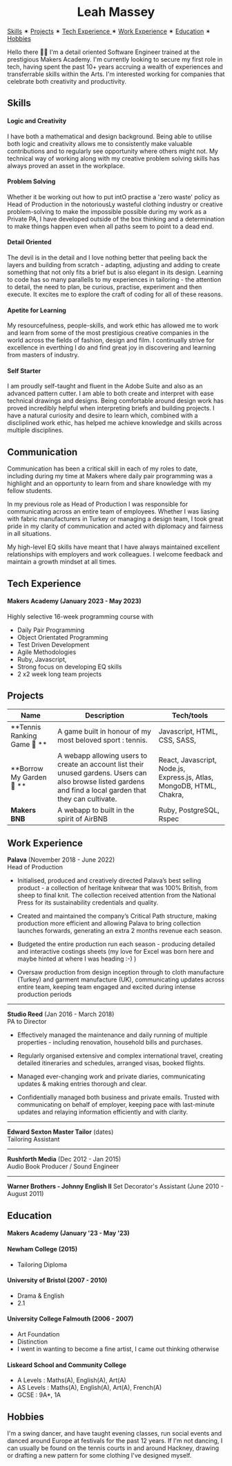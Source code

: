 <h1 style="text-align: center;">Leah Massey</h1>

[Skills](#skills)  ✶  [Projects](#projects)  ✶  [Tech Experience ](#tech)  ✶  [Work Experience](#work)  ✶  [Education](#edu)  ✶  [Hobbies](#hobbies) 

Hello there 👋🏻 I'm a detail oriented Software Engineer trained at the prestigious Makers Academy. I'm currently looking to secure my first role in tech, having spent the past 10+ years accruing a wealth of experiences and transferrable skills within the Arts. I'm interested working for companies that celebrate both creativity and productivity. 

<a name="skills"></a>
## Skills

#### Logic and Creativity
I have both a mathematical and design background. Being able to utilise both logic and creativity allows me to consistently make valuable contributions and to regularly see opportunity where others might not. My technical way of working along with my creative problem solving skills has always proved an asset in the workplace. 

#### Problem Solving 
Whether it be working out how to put intO practise a 'zero waste' policy as Head of Production in the notoriousLy wasteful clothing industry or creative problem-solving to make the impossible possible during my work as a Private PA, I have developed outside of the box thinking and a determination to make things happen even when all paths seem to point to a dead end. 

#### Detail Oriented
The devil is in the detail and I love nothing better that peeling back the layers and building from scratch - adapting, adjusting and adding to create something that not only fits a brief but is also elegant in its design. Learning to code has so many parallells to my experiences in tailoring - the attention to detail, the need to plan, be curious, practise, experiment and then execute. It excites me to explore the craft of coding for all of these reasons.

#### Apetite for Learning
My resourcefulness, people-skills, and work ethic has allowed me to work and learn from some of the most prestigious creative companies in the world across the fields of fashion, design and film. I continually strive for excellence in everthing I do and find great joy in discovering and learning from masters of industry.

#### Self Starter 
I am proudly self-taught and fluent in the Adobe Suite and also as an advanced pattern cutter. I am able to both create and interpret with ease technical drawings and designs. Being comfortable around design work has proved incredibly helpful when interpreting briefs and building projects. I have a natural curiosity and desire to learn which, combined with a discliplined work ethic, has helped me achieve knowledge and skills across multiple disciplines. 

## Communication

Communication has been a critical skill in each of my roles to date, including during my time at Makers where daily pair programming was a highlight and an opportunty to learn from and share knowledge with my fellow students. 

In my previous role as Head of Production I was responsible for communicating across an entire team of employees. Whether I was liasing with fabric manufacturers in Turkey or managing a design team, I took great pride in my clarity of communication and acted with diplomacy and fairness in all situations.

My high-level EQ skills have meant that I have always maintained excellent relationships with employers and work colleagues. I welcome feedback and maintain a growth mindset at all times. 

<a name="tech"></a>
## Tech Experience

#### Makers Academy (January 2023 - May 2023)

Highly selective 16-week programming course with 

- Daily Pair Programming
- Object Orientated Programming
- Test Driven Development
- Agile Methodologies
- Ruby, Javascript, 
- Strong focus on developing EQ skills
- 2 x2 week long team projects 

<a name="projects"></a>
## Projects

| Name                         | Description       | Tech/tools        |
| ---------------------------- | ----------------- | ----------------- |
| **Tennis Ranking Game 🎾 **       | A game built in honour of my most beloved sport : tennis. | Javascript, HTML, CSS, SASS, 
|**Borrow My Garden 🌸 **         | A webapp allowing users to create an account list their unused gardens. Users can also browse listed gardens and find a local garden that they can cultivate. | React, Javascript, Node.js, Express.js, Atlas, MongoDB, HTML, Chakra,  |
| **Makers BNB**              | A webapp to built in the spirit of AirBNB | Ruby, PostgreSQL, Rspec              |

<a name="work"></a>
## Work Experience

**Palava** (November 2018 - June 2022)  
Head of Production

- Initialised, produced and creatively directed Palava’s best selling product - a collection of heritage knitwear that was 100% British, from sheep to final knit. The collection received attention from the National Press for its sustainability credentials and quality.

- Created and maintained the company’s Critical Path structure, making production more efficient and allowing Palava to bring collection launches forwards, generating an extra 2 months revenue each season. 

- Budgeted the entire production run each season - producing detailed and  interactive costings sheets  (my love for Excel was born here and maybe hinted at where I was heading :-) ) 

- Oversaw production from design inception through to cloth manufacture (Turkey) and garment manufacture (UK), communicating updates across entire team, keeping team engaged and excited during intense production periods

----

**Studio Reed** (Jan 2016 - March 2018)  
PA to Director

- Effectively managed the maintenance and daily running of multiple properties - including renovation, household bills and purchases.

- Regularly organised extensive and complex international travel, creating detailed itineraries and schedules, arranged visas, booked flights.

- Managed ever-changing work and private diaries, communicating updates & making entries thorough and clear. 

- Confidentially managed both business and private emails. Trusted with communicating on behalf of employer, keeping pace with last-minute updates and relaying information efficiently and with clarity.

----

**Edward Sexton Master Tailor** (dates)  
Tailoring Assistant

----

**Rushforth Media** (Dec 2012 - Jan 2015)  
Audio Book Producer / Sound Engineer

---

**Warner Brothers - Johnny English II**
Set Decorator's Assistant (June 2010 - August 2011)  


<a name="edu"></a>
## Education

#### Makers Academy (January '23 - May '23)


#### Newham College (2015)

- Tailoring Diploma

#### University of Bristol (2007 - 2010) 

- Drama & English 
- 2.1

#### University College Falmouth (2006 - 2007)

- Art Foundation 
- Distinction
- I went in wanting to become a fine artist, I came out thinking otherwise 

#### Liskeard School and Community College

- A Levels : Maths(A), English(A), Art(A)
- AS Levels : Maths(A), English(A), Art(A), French(A)
- GCSE : 9A*, 1A

<a name="hobbies"></a>
## Hobbies

I'm a swing dancer, and have taught evening classes, run social events and danced around Europe at festivals for the past 12 years. If I'm not dancing, I can usually be found on the tennis courts in and around Hackney, drawing or drafting a new pattern for some clothing I've designed myself.  

